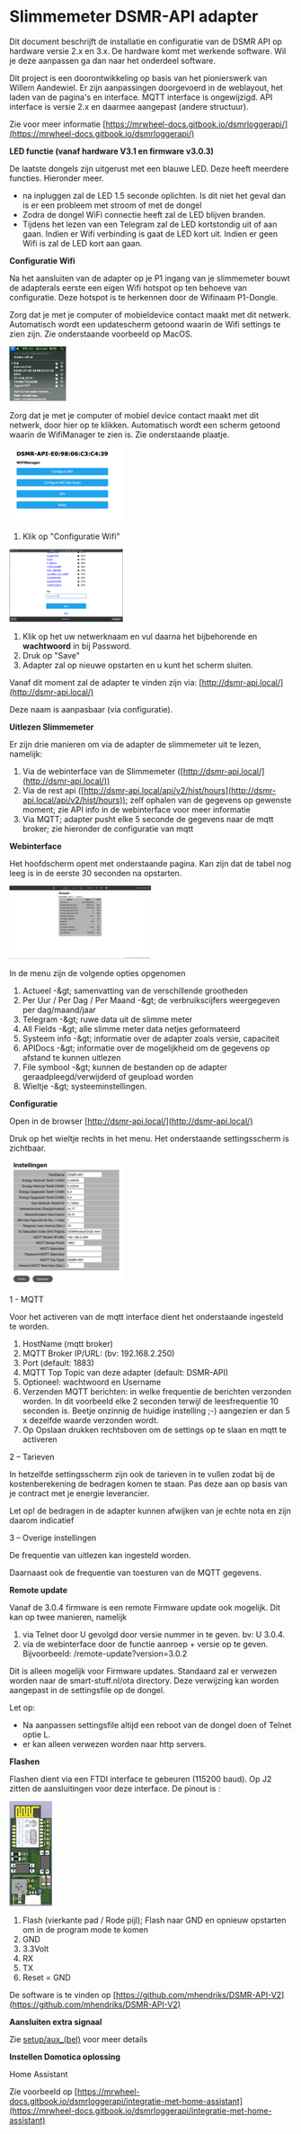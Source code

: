 # **Slimmemeter DSMR-API adapter**

Dit document beschrijft de installatie en configuratie van de DSMR API op hardware versie 2.x en 3.x. De hardware komt met werkende software. Wil je deze aanpassen ga dan naar het onderdeel software.

Dit project is een doorontwikkeling op basis van het pionierswerk van Willem Aandewiel. Er zijn aanpassingen doorgevoerd in de weblayout, het laden van de pagina's en interface. MQTT interface is ongewijzigd. API interface is versie 2.x en daarmee aangepast (andere structuur).

Zie voor meer informatie [https://mrwheel-docs.gitbook.io/dsmrloggerapi/](https://mrwheel-docs.gitbook.io/dsmrloggerapi/)

**LED functie (vanaf hardware V3.1 en firmware v3.0.3)**

De laatste dongels zijn uitgerust met een blauwe LED. Deze heeft meerdere functies. Hieronder meer.
- na inpluggen zal de LED 1.5 seconde oplichten. Is dit niet het geval dan is er een probleem met stroom of met de dongel
- Zodra de dongel WiFi connectie heeft zal de LED blijven branden.
- Tijdens het lezen van een Telegram zal de LED kortstondig uit of aan gaan. Indien er Wifi verbinding is gaat de LED kort uit. Indien er geen Wifi is zal de LED kort aan gaan.


**Configuratie Wifi**

Na het aansluiten van de adapter op je P1 ingang van je slimmemeter bouwt de adapterals eerste een eigen Wifi hotspot op ten behoeve van configuratie. Deze hotspot is te herkennen door de Wifinaam P1-Dongle.

Zorg dat je met je computer of mobieldevice contact maakt met dit netwerk. Automatisch wordt een updatescherm getoond waarin de Wifi settings te zien zijn. Zie onderstaande voorbeeld op MacOS.

<img src="afb/afbeelding1.png" width="20%">

Zorg dat je met je computer of mobiel device contact maakt met dit netwerk, door hier op te klikken. Automatisch wordt een scherm getoond waarin de WifiManager te zien is. Zie onderstaande plaatje.

<img src="afb/afbeelding2.png" width="40%">


1. Klik op &quot;Configuratie Wifi&quot;

<img src="afb/afbeelding3.png" width="40%">

1. Klik op het uw netwerknaam en vul daarna het bijbehorende en **wachtwoord** in bij Password.
2. Druk op &quot;Save&quot;
3. Adapter zal op nieuwe opstarten en u kunt het scherm sluiten.

Vanaf dit moment zal de adapter te vinden zijn via: [http://dsmr-api.local/](http://dsmr-api.local/)

Deze naam is aanpasbaar (via configuratie).

**Uitlezen Slimmemeter**

Er zijn drie manieren om via de adapter de slimmemeter uit te lezen, namelijk:

1. Via de webinterface van de Slimmemeter ([http://dsmr-api.local/](http://dsmr-api.local/))
2. Via de rest api ([http://dsmr-api.local/api/v2/hist/hours](http://dsmr-api.local/api/v2/hist/hours)); zelf ophalen van de gegevens op gewenste moment; zie API info in de webinterface voor meer informatie
3. Via MQTT; adapter pusht elke 5 seconde de gegevens naar de mqtt broker; zie hieronder de configuratie van mqtt

**Webinterface**

Het hoofdscherm opent met onderstaande pagina. Kan zijn dat de tabel nog leeg is in de eerste 30 seconden na opstarten.

<img src="afb/afbeelding4.png" width="50%">


In de menu zijn de volgende opties opgenomen

1. Actueel -\&gt; samenvatting van de verschillende grootheden
2. Per Uur / Per Dag / Per Maand -\&gt; de verbruikscijfers weergegeven per dag/maand/jaar
3. Telegram -\&gt; ruwe data uit de slimme meter
4. All Fields -\&gt; alle slimme meter data netjes geformateerd
5. Systeem info -\&gt; informatie over de adapter zoals versie, capaciteit
6. APIDocs -\&gt; informatie over de mogelijkheid om de gegevens op afstand te kunnen uitlezen
7. File symbool -\&gt; kunnen de bestanden op de adapter geraadpleegd/verwijderd of geupload worden
8. Wieltje -\&gt; systeeminstellingen.

**Configuratie**

Open in de browser [http://dsmr-api.local/](http://dsmr-api.local/)

Druk op het wieltje rechts in het menu. Het onderstaande settingsscherm is zichtbaar.

<img src="afb/afbeelding5.png" width="40%">

1 - MQTT

Voor het activeren van de mqtt interface dient het onderstaande ingesteld te worden.

1. HostName (mqtt broker)
2. MQTT Broker IP/URL: (bv: 192.168.2.250)
3. Port (default: 1883)
4. MQTT Top Topic van deze adapter (default: DSMR-API)
5. Optioneel: wachtwoord en Username
6. Verzenden MQTT berichten: in welke frequentie de berichten verzonden worden. In dit voorbeeld elke 2 seconden terwijl de leesfrequentie 10 seconden is. Beetje onzinnig de huidige instelling ;-) aangezien er dan 5 x dezelfde waarde verzonden wordt.
7. Op Opslaan drukken rechtsboven om de settings op te slaan en mqtt te activeren

2 – Tarieven

In hetzelfde settingsscherm zijn ook de tarieven in te vullen zodat bij de kostenberekening de bedragen komen te staan. Pas deze aan op basis van je contract met je energie leverancier.

Let op! de bedragen in de adapter kunnen afwijken van je echte nota en zijn daarom indicatief

3 – Overige instellingen

De frequentie van uitlezen kan ingesteld worden.

Daarnaast ook de frequentie van toesturen van de MQTT gegevens.

**Remote update**

Vanaf de 3.0.4 firmware  is een remote Firmware update ook mogelijk. Dit kan op twee manieren, namelijk
1) via Telnet door U gevolgd door versie nummer in te geven. bv: U 3.0.4.
2) via de webinterface door de functie aanroep + versie op te geven. Bijvoorbeeld: /remote-update?version=3.0.2

Dit is alleen mogelijk voor Firmware updates. Standaard zal er verwezen worden naar de smart-stuff.nl/ota directory. Deze verwijzing kan worden aangepast in de settingsfile op de dongel. 

Let op: 
- Na aanpassen settingsfile altijd een reboot van de dongel doen of Telnet optie L.
- er kan alleen verwezen worden naar http servers.

**Flashen**

Flashen dient via een FTDI interface te gebeuren (115200 baud). Op J2 zitten de aansluitingen voor deze interface. 
De pinout is :

<img src="afb/afbeelding6v3.png" width="15%">

1. Flash (vierkante pad / Rode pijl); Flash naar GND en opnieuw opstarten om in de program mode te komen
2. GND
3. 3.3Volt
4. RX
5. TX
6. Reset = GND

De software is te vinden op [https://github.com/mhendriks/DSMR-API-V2](https://github.com/mhendriks/DSMR-API-V2)

**Aansluiten extra signaal**

Zie [setup/aux_(bel)](aux_(bel)/README.md) voor meer details

**Instellen Domotica oplossing**

Home Assistant

Zie voorbeeld op [https://mrwheel-docs.gitbook.io/dsmrloggerapi/integratie-met-home-assistant](https://mrwheel-docs.gitbook.io/dsmrloggerapi/integratie-met-home-assistant)